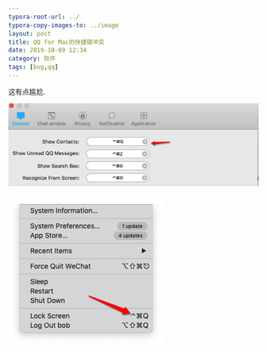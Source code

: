 ```yaml
---
typora-root-url: ../
typora-copy-images-to: ../image
layout: post
title: QQ for Mac的快捷键冲突
date: 2019-10-09 12:34
category: 软件
tags: [bug,qq]
---
```


这有点尴尬.



![image-20191009123427418](/image/image-20191009123427418.png)

![image-20191009123502099](/image/image-20191009123502099.png)